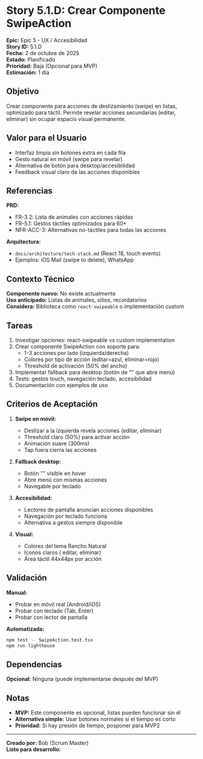 ﻿# Story 5.1.D: Crear Componente SwipeAction

**Epic:** Epic 5 - UX / Accesibilidad  
**Story ID:** 5.1.D  
**Fecha:** 2 de octubre de 2025  
**Estado:** Planificado  
**Prioridad:** Baja (Opcional para MVP)  
**Estimación:** 1 día

## Objetivo

Crear componente para acciones de deslizamiento (swipe) en listas, optimizado para táctil. Permite revelar acciones secundarias (editar, eliminar) sin ocupar espacio visual permanente.

## Valor para el Usuario

- Interfaz limpia sin botones extra en cada fila
- Gesto natural en móvil (swipe para revelar)
- Alternativa de botón para desktop/accesibilidad
- Feedback visual claro de las acciones disponibles

## Referencias

**PRD:**
- FR-3.2: Lista de animales con acciones rápidas
- FR-5.1: Gestos táctiles optimizados para 60+
- NFR-ACC-3: Alternativas no-táctiles para todas las acciones

**Arquitectura:**
- `docs/architecture/tech-stack.md` (React 18, touch events)
- Ejemplos: iOS Mail (swipe to delete), WhatsApp

## Contexto Técnico

**Componente nuevo:** No existe actualmente  
**Uso anticipado:** Listas de animales, sitios, recordatorios  
**Considera:** Biblioteca como `react-swipeable` o implementación custom

## Tareas

1. Investigar opciones: react-swipeable vs custom implementation
2. Crear componente SwipeAction con soporte para:
   - 1-3 acciones por lado (izquierda/derecha)
   - Colores por tipo de acción (editar=azul, eliminar=rojo)
   - Threshold de activación (50% del ancho)
3. Implementar fallback para desktop (botón de "" que abre menú)
4. Tests: gestos touch, navegación teclado, accesibilidad
5. Documentación con ejemplos de uso

## Criterios de Aceptación

1. **Swipe en móvil:**
   - Deslizar a la izquierda revela acciones (editar, eliminar)
   - Threshold claro (50%) para activar acción
   - Animación suave (300ms)
   - Tap fuera cierra las acciones

2. **Fallback desktop:**
   - Botón "" visible en hover
   - Abre menú con mismas acciones
   - Navegable por teclado

3. **Accesibilidad:**
   - Lectores de pantalla anuncian acciones disponibles
   - Navegación por teclado funciona
   - Alternativa a gestos siempre disponible

4. **Visual:**
   - Colores del tema Rancho Natural
   - Iconos claros ( editar,  eliminar)
   - Área táctil 44x44px por acción

## Validación

**Manual:**
- Probar en móvil real (Android/iOS)
- Probar con teclado (Tab, Enter)
- Probar con lector de pantalla

**Automatizada:**
```bash
npm test -- SwipeAction.test.tsx
npm run lighthouse
```

## Dependencias

**Opcional:** Ninguna (puede implementarse después del MVP)

## Notas

- **MVP:** Este componente es opcional, listas pueden funcionar sin él
- **Alternativa simple:** Usar botones normales si el tiempo es corto
- **Prioridad:** Si hay presión de tiempo, posponer para MVP2

---

**Creado por:** Bob (Scrum Master)  
**Listo para desarrollo:** 

